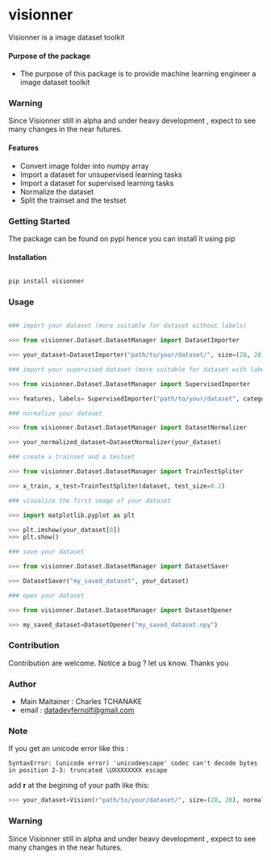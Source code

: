 # visionner
Visionner is a image dataset  toolkit

#### Purpose of the package
+ The purpose of this package is to provide machine learning engineer a image dataset toolkit

### Warning

Since Visionner still in alpha and under heavy development , expect to see many changes in the near futures.

#### Features
+ Convert image folder into numpy array
+ Import a dataset for unsupervised learning tasks
+ Import a dataset for supervised learning tasks
+ Normalize the dataset
+ Split the trainset and the testset


### Getting Started
The package can be found on pypi hence you can install it using pip

#### Installation

```bash

pip install visionner

```

### Usage

```python

### import your dataset (more suitable for dataset without labels)

>>> from visionner.Dataset.DatasetManager import DatasetImporter

>>> your_dataset=DatasetImporter("path/to/your/dataset/", size=(28, 28))

### import your supervised dataset (more suitable for dataset with labels)

>>> from visionner.Dataset.DatasetManager import SupervisedImporter

>>> features, labels= SupervisedImporter("path/to/your/dataset", categories=["cat", "dog"], size=(28,28))

### normalize your dataset

>>> from visionner.Dataset.DatasetManager import DatasetNormalizer

>>> your_normalized_dataset=DatasetNormalizer(your_dataset)

### create a trainset and a testset

>>> from visionner.Dataset.DatasetManager import TrainTestSpliter

>>> x_train, x_test=TrainTestSpliter(dataset, test_size=0.2)

### visualize the first image of your dataset

>>> import matplotlib.pyplot as plt 

>>> plt.imshow(your_dataset[0])
>>> plt.show()

### save your dataset

>>> from visionner.Dataset.DatasetManager import DatasetSaver

>>> DatasetSaver("my_saved_dataset", your_dataset)

### open your dataset

>>> from visionner.Dataset.DatasetManager import DatasetOpener

>>> my_saved_dataset=DatasetOpener("my_saved_dataset.npy") 


```


### Contribution
Contribution are welcome.
Notice a bug ? let us know. Thanks you

### Author
+ Main Maitainer : Charles TCHANAKE
+ email : datadevfernolf@gmail.com 

### Note 

If you get an unicode error like  this :

```
SyntaxError: (unicode error) 'unicodeescape' codec can't decode bytes in position 2-3: truncated \UXXXXXXXX escape

```

add **r** at the begining of your path like this:

```python
>>> your_dataset=Vision(r"path/to/your/dataset/", size=(28, 28), normalize=True)
```

### Warning

Since Visionner still in alpha and under heavy development , expect to see many changes in the near futures.